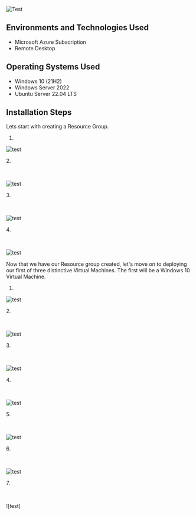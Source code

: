 ![Test](https://github.com/matthewpriddy/azure-vm-resource/blob/main/header.PNG?raw=true)





<h2>Environments and Technologies Used</h2>

- Microsoft Azure Subscription
- Remote Desktop

<h2>Operating Systems Used </h2>

- Windows 10</b> (21H2)
- Windows Server 2022
- Ubuntu Server 22.04 LTS



<h2>Installation Steps</h2>

Lets start with creating a Resource Group.

1.

![test](https://github.com/matthewpriddy/azure-vm-resource/blob/main/Create%20Resource.png?raw=true)
</p>
<p>
2.
</p>
<br />

![test](https://github.com/matthewpriddy/azure-vm-resource/blob/main/Create%20Resource%202nd.png?raw=true)
</p>
<p>
3.
</p>
<br />

![test](https://github.com/matthewpriddy/azure-vm-resource/blob/main/Create%20Resource%203rd.png?raw=true)
</p>
<p>
4.
</p>
<br />

![test](https://github.com/matthewpriddy/azure-vm-resource/blob/main/Create%20Resource%204th.png?raw=true)
</p>
<p>

Now that we have our Resource group created, let's move on to deploying our first of three distinctive Virtual Machines. The first will be a Windows 10 Virtual Machine.
  
1.
![test](https://github.com/matthewpriddy/azure-vm-resource/blob/main/Create%20Virtual%20Machine%201st.png?raw=true)
</p>
<p>
2.
</p>
<br />

![test](https://github.com/matthewpriddy/azure-vm-resource/blob/main/Create%20Virtual%20Machine%202nd.png?raw=true)
</p>
<p>
3.
</p>
<br />

![test](https://github.com/matthewpriddy/azure-vm-resource/blob/main/Create%20Virtual%20Machine%203rd.png?raw=true)
</p>
<p>
4.
</p>
<br />

![test](https://github.com/matthewpriddy/azure-vm-resource/blob/main/Create%20Virtual%20Machine%204th.png?raw=true)
</p>
<p>
5.
</p>
<br />

![test]()
</p>
<p>
6.
</p>
<br />

![test](https://github.com/matthewpriddy/azure-vm-resource/blob/main/Create%20Virtual%20Machine%206th.png?raw=true)
</p>
<p>
7.
</p>
<br />

![test]
